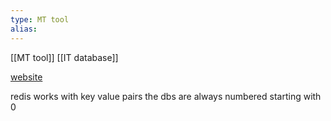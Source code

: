 ```yaml
---
type: MT tool
alias: 
---
```

 
[[MT tool]]
[[IT database]]

[website](https://redis.io/)

redis works with key value pairs
the dbs are always numbered starting with 0